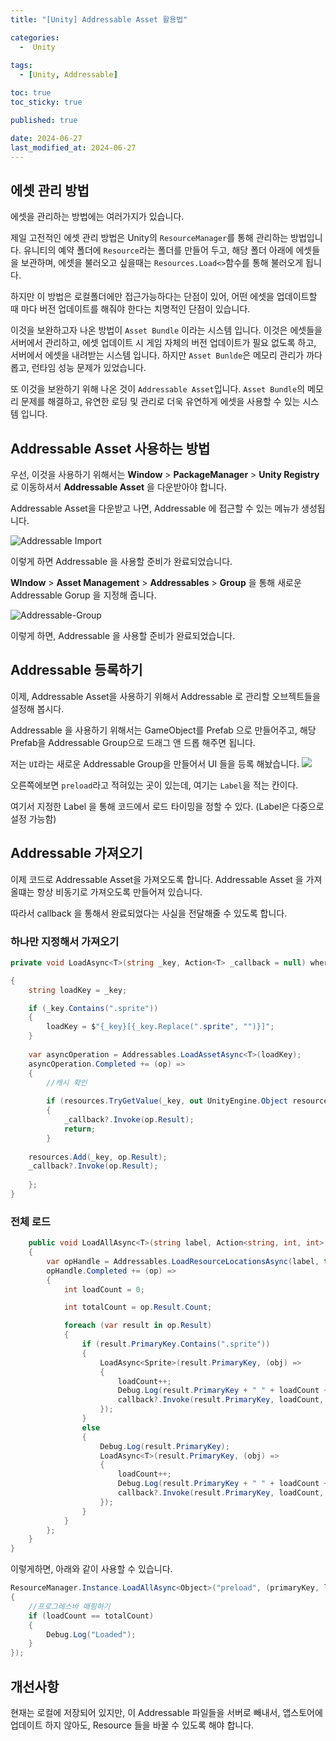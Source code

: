 ```yaml
---
title: "[Unity] Addressable Asset 활용법"

categories:
  -  Unity
  
tags:
  - [Unity, Addressable]

toc: true
toc_sticky: true

published: true

date: 2024-06-27
last_modified_at: 2024-06-27
---
```

## 에셋 관리 방법

에셋을 관리하는 방법에는 여러가지가 있습니다.

제일 고전적인 에셋 관리 방법은 Unity의 `ResourceManager`를 통해 관리하는 방법입니다. 유니티의 예약 폴더에 `Resource`라는 폴더를 만들어 두고, 해당 폴더 아래에 에셋들을 보관하며, 에셋을 불러오고 싶을때는 `Resources.Load<>`함수를 통해 불러오게 됩니다.

하지만 이 방법은 로컬폴더에만 접근가능하다는 단점이 있어, 어떤 에셋을 업데이트할 때 마다 버전 업데이트를 해줘야 한다는 치명적인 단점이 있습니다.

이것을 보완하고자 나온 방법이 `Asset Bundle` 이라는 시스템 입니다. 이것은 에셋들을 서버에서 관리하고, 에셋 업데이트 시 게임 자체의 버전 업데이트가 필요 없도록 하고, 서버에서 에셋을 내려받는 시스템 입니다. 하지만 `Asset Bunlde`은 메모리 관리가 까다롭고, 런타임 성능 문제가 있었습니다.

또 이것을 보완하기 위해 나온 것이 `Addressable Asset`입니다. `Asset Bundle`의 메모리 문제를 해결하고, 유연한 로딩 및 관리로 더욱 유연하게 에셋을 사용할 수 있는 시스템 입니다.

## Addressable Asset 사용하는 방법

우선, 이것을 사용하기 위해서는 **Window** > **PackageManager** > **Unity Registry** 로 이동하셔서 **Addressable Asset** 을 다운받아야 합니다.

Addressable Asset을 다운받고 나면, Addressable 에 접근할 수 있는 메뉴가 생성됩니다.

![Addressable Import](/images/Pasted%20image%2020240702124051.png)

이렇게 하면 Addressable 을 사용할 준비가 완료되었습니다.

**WIndow** > **Asset Management** > **Addressables** > **Group** 을 통해 새로운 Addressable Gorup 을 지정해 줍니다.

![Addressable-Group](/images/Pasted%20image%2020240702124218.png)

이렇게 하면, Addressable 을 사용할 준비가 완료되었습니다.

## Addressable 등록하기

이제, Addressable Asset을 사용하기 위해서 Addressable 로 관리할 오브젝트들을 설정해 봅시다.

Addressable 을 사용하기 위해서는 GameObject를 Prefab 으로 만들어주고, 해당 Prefab을 Addressable Group으로 드래그 앤 드롭 해주면 됩니다.

저는 `UI`라는 새로운 Addressable Group을 만들어서 UI 들을 등록 해놨습니다.
![](Pasted%20image%2020240702124533.png)

오른쪽에보면 `preload`라고 적혀있는 곳이 있는데, 여기는 `Label`을 적는 칸이다.

여기서 지정한 Label 을 통해 코드에서 로드 타이밍을 정할 수 있다.
(Label은 다중으로 설정 가능함)

## Addressable 가져오기

이제 코드로 Addressable Asset을 가져오도록 합니다.
Addressable Asset 을 가져올떄는 항상 비동기로 가져오도록 만들어져 있습니다.

따라서 callback 을 통해서 완료되었다는 사실을 전달해줄 수 있도록 합니다.

### 하나만 지정해서 가져오기

```cs
private void LoadAsync<T>(string _key, Action<T> _callback = null) where T : UnityEngine.Object

{
	string loadKey = _key;

	if (_key.Contains(".sprite"))
	{
		loadKey = $"{_key}[{_key.Replace(".sprite", "")}]";
	}
	
	var asyncOperation = Addressables.LoadAssetAsync<T>(loadKey);
	asyncOperation.Completed += (op) =>
	{
		//캐시 확인
	
		if (resources.TryGetValue(_key, out UnityEngine.Object resource))
		{
			_callback?.Invoke(op.Result);
			return;
		}
	
	resources.Add(_key, op.Result);
	_callback?.Invoke(op.Result);
	
	};	
}

```

### 전체 로드
```csharp
    public void LoadAllAsync<T>(string label, Action<string, int, int> callback) where T : UnityEngine.Object
    {
        var opHandle = Addressables.LoadResourceLocationsAsync(label, typeof(T));
        opHandle.Completed += (op) =>
        {
            int loadCount = 0;

            int totalCount = op.Result.Count;

            foreach (var result in op.Result)
            {
                if (result.PrimaryKey.Contains(".sprite"))
                {
                    LoadAsync<Sprite>(result.PrimaryKey, (obj) =>
                    {
                        loadCount++;
                        Debug.Log(result.PrimaryKey + " " + loadCount + " / " + totalCount);
                        callback?.Invoke(result.PrimaryKey, loadCount, totalCount);
                    });
                }
                else
                {
                    Debug.Log(result.PrimaryKey);
                    LoadAsync<T>(result.PrimaryKey, (obj) =>
                    {
                        loadCount++;
                        Debug.Log(result.PrimaryKey + " " + loadCount + " / " + totalCount);
                        callback?.Invoke(result.PrimaryKey, loadCount, totalCount);
                    });
                }
            }
        };
    }
}
```

이렇게하면, 아래와 같이 사용할 수 있습니다.

```csharp
ResourceManager.Instance.LoadAllAsync<Object>("preload", (primaryKey, loadCount, totalCount) =>
{
	//프로그레스바 매핑하기
	if (loadCount == totalCount)
	{
		Debug.Log("Loaded");
	}
});
```

## 개선사항
현재는 로컬에 저장되어 있지만, 이 Addressable 파일들을 서버로 빼내서, 앱스토어에 업데이트 하지 않아도, Resource 들을 바꿀 수 있도록 해야 합니다.